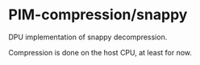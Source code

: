 # PIM-compression/snappy

DPU implementation of snappy decompression. 

Compression is done on the host CPU, at least for now.

